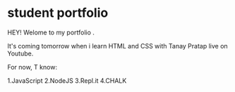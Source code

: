 # student portfolio

HEY! Welome to my portfolio .


 It's coming tomorrow when i learn HTML and CSS with Tanay Pratap live on Youtube.

 For now, T know:

 1.JavaScript
 2.NodeJS
 3.Repl.it
 4.CHALK